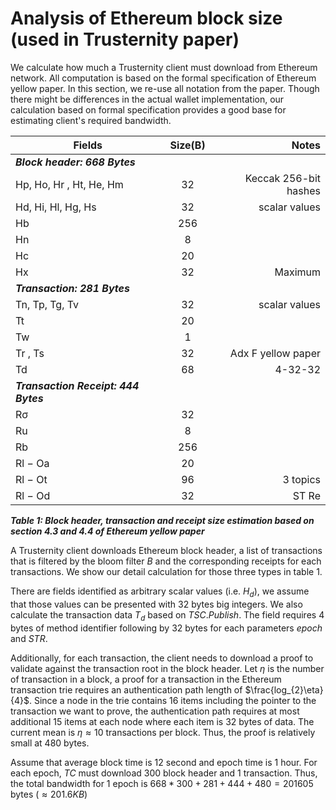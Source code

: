 # Analysis of Ethereum block size (used in Trusternity paper)

We calculate how much a Trusternity client must download from Ethereum network. All computation is based on the formal specification of Ethereum yellow paper. In this section, we re-use all notation from the paper. Though there might be differences in the actual wallet implementation, our calculation based on formal specification provides a good base for estimating client's required bandwidth.

| Fields | Size(B) | Notes |
| ------------- |:-------------:| -----:|
|***Block header: 668 Bytes***|
|Hp, Ho, Hr , Ht, He, Hm |32 |Keccak 256-bit hashes|
|Hd, Hi, Hl, Hg, Hs |32 |scalar values|
|Hb | 256|
|Hn | 8| |
|Hc |20| |
|Hx |32 |Maximum|
|***Transaction: 281 Bytes***|
|Tn, Tp, Tg, Tv |32 |scalar values|
|Tt |20|
|Tw |1|
|Tr , Ts |32| Adx F yellow paper|
|Td |68| 4-32-32|
|***Transaction Receipt: 444 Bytes***|
|Rσ |32|
|Ru |8|
|Rb |256|
|Rl − Oa |20|
|Rl − Ot |96| 3 topics
|Rl − Od |32| ST Re

***Table 1: Block header, transaction and receipt size estimation based on section 4.3 and 4.4 of Ethereum yellow paper***

A Trusternity client downloads Ethereum block header, a list of transactions that is filtered by the bloom filter $B$ and the corresponding receipts for each transactions. We show our detail calculation for those three types in table 1. 

There are fields identified as arbitrary scalar values (i.e. $H_d$), we assume that those values can be presented with 32 bytes big integers. 
We also calculate the transaction data $T_d$ based on $TSC.Publish$. The field requires 4 bytes of method identifier following by 32 bytes for each parameters $epoch$ and $STR$.

Additionally, for each transaction, the client needs to download a proof to validate against the transaction root in the block header. 
Let $\eta$ is the number of transaction in a block, a proof for a transaction in the Ethereum transaction trie requires an authentication path length of $\frac{log_{2}\eta}{4}$. Since a node in the trie contains 16 items including the pointer to the transaction we want to prove, the authentication path requires at most additional 15 items at each node where each item is 32 bytes of data. The current mean is $\eta\approx10$ transactions per block. Thus, the proof is relatively small at 480 bytes.

Assume that average block time is 12 second and epoch time is 1 hour. For each epoch, $TC$ must download 300 block header and 1 transaction. Thus, the total bandwidth for 1 epoch is $668 * 300 + 281 + 444 + 480 = 201605$ bytes ($\approx 201.6 KB$)
